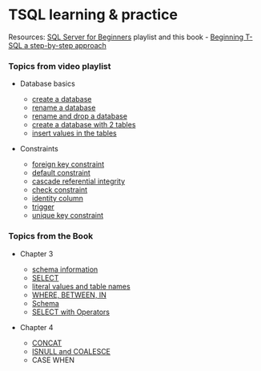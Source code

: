 # TSQL learning & practice

Resources: <a href="https://youtube.com/playlist?list=PL08903FB7ACA1C2FB">SQL Server for Beginners</a> playlist and this book - <a href="https://libgen.is/search.php?req=beginning+t-sql+a+step-by-step+approach&open=0&res=25&view=simple&phrase=1&column=def" target="_blank">Beginning T-SQL a step-by-step approach</a>

### Topics from video playlist 
- Database basics
  - <a href="https://github.com/nimblefox/TSQL/blob/bc2937dd68036fdc1b76914d810cdf59cc0a7ec2/SQL_1.sql#L1-L3">create a database</a>
  - <a href="https://github.com/nimblefox/TSQL/blob/d59eae0fc859215aa23f4c9cc983847bd7c453df/SQL_1.sql#L6-L8">rename a database</a>
  - <a href="https://github.com/nimblefox/TSQL/blob/d59eae0fc859215aa23f4c9cc983847bd7c453df/SQL_1.sql#L11-L18">rename and drop a database</a>
  - <a href="https://github.com/nimblefox/TSQL/blob/d59eae0fc859215aa23f4c9cc983847bd7c453df/SQL_1.sql#L21-L40">create a database with 2 tables</a>
  - <a href="https://github.com/nimblefox/TSQL/blob/d59eae0fc859215aa23f4c9cc983847bd7c453df/SQL_1.sql#L44-L54">insert values in the tables</a>

- Constraints
  - <a href="https://github.com/nimblefox/TSQL/blob/d59eae0fc859215aa23f4c9cc983847bd7c453df/SQL_1.sql#L57-L63">foreign key constraint</a>
  - <a href="https://github.com/nimblefox/TSQL/blob/d59eae0fc859215aa23f4c9cc983847bd7c453df/SQL_1.sql#L67-L78">default constraint</a>
  - <a href="https://github.com/nimblefox/TSQL/blob/d59eae0fc859215aa23f4c9cc983847bd7c453df/SQL_1.sql#L82-L84">cascade referential integrity</a>
  - <a href="https://github.com/nimblefox/TSQL/blob/d59eae0fc859215aa23f4c9cc983847bd7c453df/SQL_1.sql#L87-L100">check constraint</a>
  - <a href="https://github.com/nimblefox/TSQL/blob/d59eae0fc859215aa23f4c9cc983847bd7c453df/SQL_1.sql#L104-L122">identity column</a>
  - <a href="https://github.com/nimblefox/TSQL/blob/d59eae0fc859215aa23f4c9cc983847bd7c453df/SQL_1.sql#L126-L133">trigger</a>
  - <a href="https://github.com/nimblefox/TSQL/blob/d59eae0fc859215aa23f4c9cc983847bd7c453df/SQL_1.sql#L137-L148">unique key constraint</a>

### Topics from the Book
- Chapter 3 
  - <a href="https://github.com/nimblefox/TSQL/blob/main/SQL_2.sql#L9-L16">schema information</a>
  - <a href="https://github.com/nimblefox/TSQL/blob/9bcaa9923336a6d97a542e0f2484059fcdf1695e/SQL_2.sql#L30-L48">SELECT</a>
  - <a href="https://github.com/nimblefox/TSQL/blob/9bcaa9923336a6d97a542e0f2484059fcdf1695e/SQL_2.sql#L51-L64">literal values and table names</a>
  - <a href="https://github.com/nimblefox/TSQL/blob/9bcaa9923336a6d97a542e0f2484059fcdf1695e/SQL_2.sql#L75-L140">WHERE, BETWEEN, IN</a>
  - <a href="https://github.com/nimblefox/TSQL/blob/f5306f1a16c2b1e5d98280b4c57a4a5a25e4f4af/SQL_2.sql#L10-L25">Schema</a>
  - <a href="https://github.com/nimblefox/TSQL/blob/f5306f1a16c2b1e5d98280b4c57a4a5a25e4f4af/SQL_2.sql#L28-L140">SELECT with Operators</a>
  
- Chapter 4  
  - <a href="https://github.com/nimblefox/TSQL/blob/dcf21f25c9873b7d24603a971d76aa1461b97a6b/SQL_3.sql#L9-L13">CONCAT</a>
  - <a href= "https://github.com/nimblefox/TSQL/blob/dcf21f25c9873b7d24603a971d76aa1461b97a6b/SQL_3.sql#L15-L23">ISNULL and COALESCE</a>
  - CASE WHEN 
